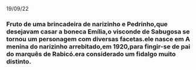 19/09/22

### Fruto de uma brincadeira de narizinho e Pedrinho,que desejavam casar a boneca Emília,o visconde de Sabugosa se tornou um personagem com diversas facetas.ele nasce em A menina do narizinho arrebitado,em 1920,para fingir-se de pai do marquês de Rabicó.era considerado um fidalgo muito distinto.